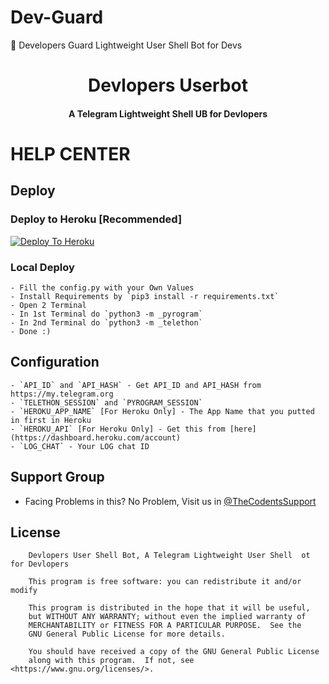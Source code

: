 # Dev-Guard
🤖 Developers Guard   Lightweight User Shell Bot for Devs 

<h1 align="center"><b>Devlopers Userbot</b></h1>
<h4 align="center">A Telegram Lightweight Shell UB for Devlopers</h4>

# HELP CENTER
## Deploy

### Deploy to Heroku [Recommended]
[![Deploy To Heroku](https://www.herokucdn.com/deploy/button.svg)](https://dashboard.heroku.com/new?template=https://github.com/Shamilhabeebnelli/Dev-Guard)

### Local Deploy

```
- Fill the config.py with your Own Values
- Install Requirements by `pip3 install -r requirements.txt`
- Open 2 Terminal
- In 1st Terminal do `python3 -m _pyrogram`
- In 2nd Terminal do `python3 -m _telethon`
- Done :)
```

## Configuration

```
- `API_ID` and `API_HASH` - Get API_ID and API_HASH from https://my.telegram.org
- `TELETHON_SESSION` and `PYROGRAM_SESSION` 
- `HEROKU_APP_NAME` [For Heroku Only] - The App Name that you putted in first in Heroku
- `HEROKU_API` [For Heroku Only] - Get this from [here](https://dashboard.heroku.com/account)
- `LOG_CHAT` - Your LOG chat ID
```

## Support Group
- Facing Problems in this? No Problem, Visit us in [@TheCodentsSupport](https://telegram.me/redbullfed)


## License
```
    Devlopers User Shell Bot, A Telegram Lightweight User Shell  ot for Devlopers

    This program is free software: you can redistribute it and/or modify

    This program is distributed in the hope that it will be useful,
    but WITHOUT ANY WARRANTY; without even the implied warranty of
    MERCHANTABILITY or FITNESS FOR A PARTICULAR PURPOSE.  See the
    GNU General Public License for more details.

    You should have received a copy of the GNU General Public License
    along with this program.  If not, see <https://www.gnu.org/licenses/>.
````
